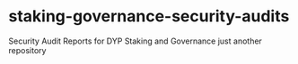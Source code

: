 # staking-governance-security-audits
Security Audit Reports for DYP Staking and Governance just another repository

